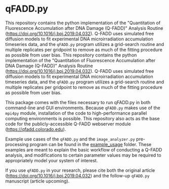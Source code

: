# qFADD.py
This repository contains the python implementation of the "Quantitation of Fluorescence Accumulation after DNA Damage (Q-FADD)" Analysis Routine (https://doi.org/10.1016/j.bpj.2019.04.032). Q-FADD uses simulated free diffusion models to fit experimental DNA microirradiation accumulation timeseries data, and the `qFADD.py` program utilizes a grid-search routine and multiple replicates per gridpoint to remove as much of the fitting procedure as possible from user bias.	This repository contains the python implementation of the "Quantitation of Fluorescence Accumulation after DNA Damage (Q-FADD)" Analysis Routine (https://doi.org/10.1016/j.bpj.2019.04.032). Q-FADD uses simulated free diffusion models to fit experimental DNA microirradiation accumulation timeseries data, and the `qFADD.py` program utilizes a grid-search routine and multiple replicates per gridpoint to remove as much of the fitting procedure as possible from user bias.

This package comes with the files necessary to run qFADD.py in both command-line and GUI environments. Because `qFADD.py` makes use of the `mpi4py` module, installation of the code to high-performance parallel computing environments is possible. This repository also acts as the base code for the publicly-accessible Q-FADD webserver module (https://qfadd.colorado.edu).

Example use cases of the `qFADD.py` and the `image_analyzer.py` pre-processing program can be found in the [example_usage](https://github.com/sbowerma/qFADD.py/tree/master/example_usage) folder. These examples are meant to explain the basic workflow of conducting a Q-FADD analysis, and modifications to certain parameter values may be required to appropriately model your system of interest.

If you use `qFADD.py` in your research, please cite both the original article (https://doi.org/10.1016/j.bpj.2019.04.032) and the follow-up `qFADD.py` manuscript (article upcoming).
